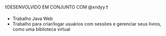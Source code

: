❗ DESENVOLVIDO EM CONJUNTO COM @xndyy ❗ 

- Trabalho Java Web 
- Trabalho para criar/logar usuários com sessões e gerenciar seus livros, como uma biblioteca virtual 
